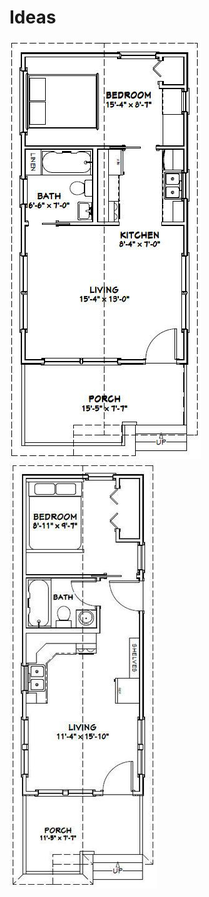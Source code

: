 # Ideas


![](.img/ece5b55b8d8afbffcafce14311cc2ce8.jpg)
![](.img/07084f56ebed3934703b99bed7e3e056--tiny-houses-floor-plans-house-floor-plans.jpg)
